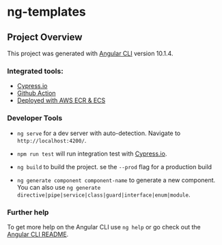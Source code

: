# ng-templates

## Project Overview
This project was generated with [Angular CLI](https://github.com/angular/angular-cli) version 10.1.4.

### Integrated tools:

- [Cypress.io](https://www.cypress.io/)
- [Github Action](https://docs.github.com/en/free-pro-team@latest/actions)
- [Deployed with AWS ECR & ECS](https://github.com/gpunzalan18/ng-templates/blob/main/.github/workflows/main.yml)


### Developer Tools
- `ng serve` for a dev server with auto-detection. Navigate to `http://localhost:4200/`.
- `npm run test` will run integration test with [Cypress.io](https://www.cypress.io/).
- `ng build` to build the project. se the `--prod` flag for a production build

- `ng generate component component-name` to generate a new component. You can also use `ng generate directive|pipe|service|class|guard|interface|enum|module`.


### Further help

To get more help on the Angular CLI use `ng help` or go check out the [Angular CLI README](https://github.com/angular/angular-cli/blob/master/README.md).
